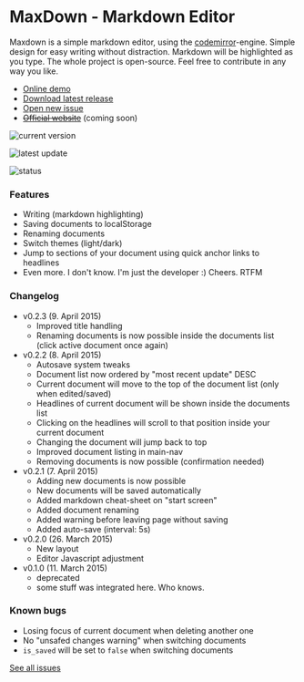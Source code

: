 # MaxDown - Markdown Editor

Maxdown is a simple markdown editor, using the [codemirror](http://codemirror.net)-engine. Simple design for easy writing without distraction. Markdown will be highlighted as you type. The whole project is open-source. Feel free to contribute in any way you like.

- [Online demo](http://opoloo.github.io/maxdown)
- [Download latest release](https://github.com/opoloo/maxdown/releases)
- [Open new issue](https://github.com/opoloo/maxdown/issues/new)
- ~~[Official website](#)~~ (coming soon)

![current version](https://img.shields.io/badge/current_version-0.2.3-brightgreen.svg)

![latest update](https://img.shields.io/badge/latest_update-09._April_2015-brightgreen.svg)

![status](https://img.shields.io/badge/status-stable--beta-yellow.svg)

### Features

- Writing (markdown highlighting)
- Saving documents to localStorage
- Renaming documents
- Switch themes (light/dark)
- Jump to sections of your document using quick anchor links to headlines
- Even more. I don't know. I'm just the developer :) Cheers. RTFM

### Changelog

- v0.2.3 (9. April 2015)
  - Improved title handling
  - Renaming documents is now possible inside the documents list (click active document once again)
- v0.2.2 (8. April 2015)
  - Autosave system tweaks
  - Document list now ordered by "most recent update" DESC
  - Current document will move to the top of the document list (only when edited/saved)
  - Headlines of current document will be shown inside the documents list
  - Clicking on the headlines will scroll to that position inside your current document
  - Changing the document will jump back to top
  - Improved document listing in main-nav
  - Removing documents is now possible (confirmation needed)
- v0.2.1 (7. April 2015)
  - Adding new documents is now possible
  - New documents will be saved automatically
  - Added markdown cheat-sheet on "start screen"
  - Added document renaming
  - Added warning before leaving page without saving
  - Added auto-save (interval: 5s)
- v0.2.0 (26. March 2015)
  - New layout
  - Editor Javascript adjustment
- v0.1.0 (11. March 2015)
  - deprecated
  - some stuff was integrated here. Who knows.

### Known bugs

- Losing focus of current document when deleting another one
- No "unsafed changes warning" when switching documents
- `is_saved` will be set to `false` when switching documents

[See all issues](https://github.com/opoloo/maxdown/issues)